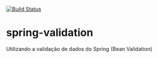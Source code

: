 [![Build Status](https://travis-ci.org/diegoffnogueira/spring-validation.svg?branch=master)](https://travis-ci.org/diegoffnogueira/spring-validation)
# spring-validation
Utilizando a validação de dados do Spring (Bean Validation)
